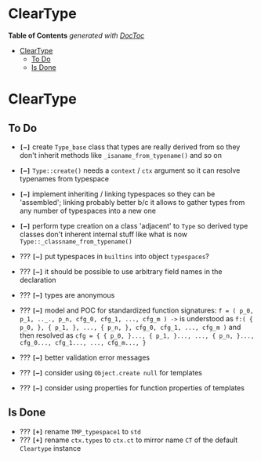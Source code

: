

# ClearType




<!-- START doctoc generated TOC please keep comment here to allow auto update -->
<!-- DON'T EDIT THIS SECTION, INSTEAD RE-RUN doctoc TO UPDATE -->
**Table of Contents**  *generated with [DocToc](https://github.com/thlorenz/doctoc)*

- [ClearType](#cleartype)
  - [To Do](#to-do)
  - [Is Done](#is-done)

<!-- END doctoc generated TOC please keep comment here to allow auto update -->



# ClearType


## To Do

* **`[—]`** create `Type_base` class that types are really derived from so they don't inherit methods like
  `_isaname_from_typename()` and so on
* **`[—]`** `Type::create()` needs a `context` / `ctx` argument so it can resolve typenames from typespace
* **`[—]`** implement inheriting / linking typespaces so they can be 'assembled'; linking probably better
  b/c it allows to gather types from any number of typespaces into a new one
* **`[—]`** perform type creation on a class 'adjacent' to `Type` so derived type classes don't inherent
  internal stuff like what is now `Type::_classname_from_typename()`

* ??? **`[—]`** put typespaces in `builtins` into object `typespaces`?
* ??? **`[—]`** it should be possible to use arbitrary field names in the declaration
* ??? **`[—]`** types are anonymous
* ??? **`[—]`** model and POC for standardized function signatures: `f = ( p_0, p_1, .._., p_n, cfg_0, cfg_1,
  ..., cfg_m ) ->` is understood as `f:( { p_0, }, { p_1, }, ..., { p_n, }, cfg_0, cfg_1, ..., cfg_m )` and
  then resolved as `cfg = { { p_0, }..., { p_1, }..., ..., { p_n, }..., cfg_0..., cfg_1..., ..., cfg_m...,
  }`
* ??? **`[—]`** better validation error messages
* ??? **`[—]`** consider using `Object.create null` for templates
* ??? **`[—]`** consider using properties for function properties of templates


## Is Done

* ??? **`[+]`** rename `TMP_typespace1` to `std`
* ??? **`[+]`** rename `ctx.types` to `ctx.ct` to mirror name `CT` of the default `Cleartype` instance

<!-- ## Don't -->


